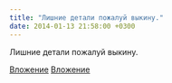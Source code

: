 ```yaml
---
title: "Лишние детали пожалуй выкину."
date: 2014-01-13 21:58:00 +0300
---
```


Лишние детали пожалуй выкину.


[Вложение](https://vk.com/photo41076938_319768838)
[Вложение](https://vk.com/photo41076938_319768868)
